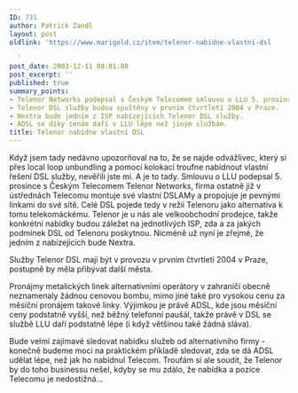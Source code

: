 ```yaml
---
ID: 731
author: Patrick Zandl
layout: post
oldlink: 'https://www.marigold.cz/item/telenor-nabidne-vlastni-dsl

  '
post_date: 2003-12-11 08:01:00
post_excerpt: ''
published: true
summary_points:
- Telenor Networks podepsal s Českým Telecomem smlouvu o LLU 5. prosince.
- Telenor DSL služby budou spuštěny v prvním čtvrtletí 2004 v Praze.
- Nextra bude jedním z ISP nabízejících Telenor DSL služby.
- ADSL se díky cenám daří v LLU lépe než jiným službám.
title: Telenor nabídne vlastní DSL
---
```


<p>
Když jsem tady nedávno upozorňoval na to, že se najde odvážlivec, který si přes local loop unbundling a pomocí kolokací troufne nabídnout vlastní řešení DSL služby, nevěřili jste mi. A je to tady. Smlouvu o LLU podepsal 5. prosince s Českým Telecomem Telenor Networks, firma ostatně již v ústřednách Telecomu montuje své vlastní DSLAMy a propojuje je pevnými linkami do své sítě. Celé DSL pojede tedy v režii Telenoru jako alternativa k tomu telekomáckému. Telenor&#160;je u nás ale velkoobchodní prodejce, takže konkrétní&#160;nabídky budou záležet na jednotlivých ISP, zda a za jakých podmínek DSL od Telenoru poskytnou. Nicméně už nyní je zřejmé, že jedním z nabízejících bude Nextra. </p>

<p>
Služby Telenor DSL mají být v provozu v prvním čtvrtletí 2004 v Praze, postupně by měla přibývat další města. </p>

<p>
Pronájmy metalických linek alternativními operátory v zahraničí obecně neznamenaly žádnou cenovou bombu, mimo jiné také pro vysokou cenu za měsíční pronájem takové linky. Výjimkou je právě ADSL, kde jsou měsíční ceny podstatně vyšší, než běžný telefonní paušál, takže právě v DSL se službě LLU daří podstatně lépe (i když většinou také žádná sláva). </p>

<p>
Bude velmi zajímavé sledovat nabídku služeb od alternativního firmy - konečně budeme moci na praktickém příkladě sledovat, zda se dá ADSL udělat lépe, než jak ho nabídnul Telecom. Troufám si ale soudit, že Telenor by do toho businessu nešel, kdyby se mu zdálo, že nabídka a pozice Telecomu je nedostižná...</p>